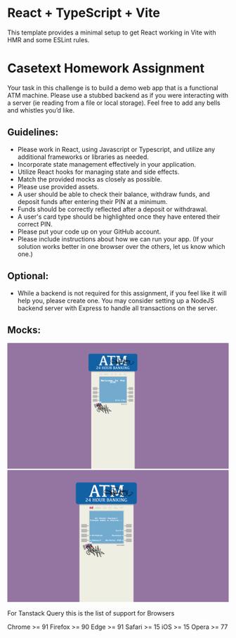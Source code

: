 # React + TypeScript + Vite

This template provides a minimal setup to get React working in Vite with HMR and some ESLint rules.

# Casetext Homework Assignment
Your task in this challenge is to build a demo web app that is a functional ATM machine. Please use a stubbed backend as if you were interacting with a server (ie reading from a file or local storage). Feel free to add any bells and whistles you’d like.

## Guidelines:
- Please work in React, using Javascript or Typescript, and utilize any additional frameworks or libraries as needed.
- Incorporate state management effectively in your application.
- Utilize React hooks for managing state and side effects.
- Match the provided mocks as closely as possible.
- Please use provided assets.
- A user should be able to check their balance, withdraw funds, and deposit funds after entering their PIN at a minimum.
- Funds should be correctly reflected after a deposit or withdrawal.
- A user's card type should be highlighted once they have entered their correct PIN.
- Please put your code up on your GitHub account.
- Please include instructions about how we can run your app. (If your solution works better in one browser over the others, let us know which one.)

## Optional:
- While a backend is not required for this assignment, if you feel like it will help you, please create one. You may consider setting up a NodeJS backend server with Express to handle all transactions on the server.

## Mocks:
![Mock 1](src/assets/Mock_1.png "Mock")
![Mock 2](src/assets/Mock_2.png "Mock2")

For Tanstack Query this is the list of support for Browsers

Chrome >= 91
Firefox >= 90
Edge >= 91
Safari >= 15
iOS >= 15
Opera >= 77


